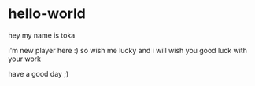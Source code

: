 # hello-world

hey my name is toka

i'm new player here :) so wish me lucky and i will wish you good luck with your work 

have a good day ;)
